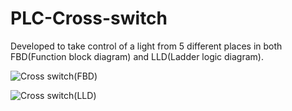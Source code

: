# PLC-Cross-switch
Developed to take control of a light from 5 different places in both FBD(Function block diagram) and LLD(Ladder logic diagram).

![Cross switch(FBD)](https://user-images.githubusercontent.com/41565191/57020936-21a9e580-6c40-11e9-9872-3956c88dc1d6.jpg)


![Cross switch(LLD)](https://user-images.githubusercontent.com/41565191/57020939-22427c00-6c40-11e9-921e-67763108bbff.jpg)
